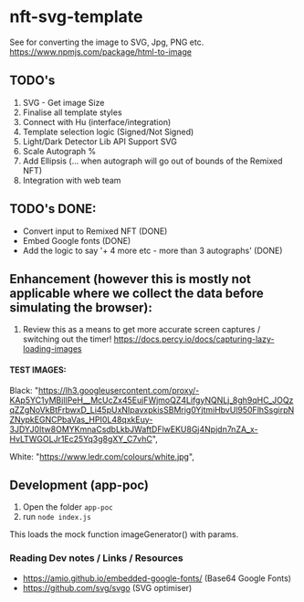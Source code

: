 # nft-svg-template

See for converting the image to SVG, Jpg, PNG etc.
https://www.npmjs.com/package/html-to-image

## TODO's

1. SVG - Get image Size
2. Finalise all template styles
3. Connect with Hu (interface/integration)
4. Template selection logic (Signed/Not Signed)
5. Light/Dark Detector Lib API Support SVG
6. Scale Autograph %
7. Add Ellipsis (... when autograph will go out of bounds of the Remixed NFT)
8. Integration with web team

## TODO's DONE:

- Convert input to Remixed NFT (DONE)
- Embed Google fonts (DONE)
- Add the logic to say '+ 4 more etc - more than 3 autographs' (DONE)

## Enhancement (however this is mostly not applicable where we collect the data before simulating the browser):

1. Review this as a means to get more accurate screen captures / switching out the timer! https://docs.percy.io/docs/capturing-lazy-loading-images

#### TEST IMAGES:

Black: "https://lh3.googleusercontent.com/proxy/-KAp5YC1yMBjIlPeH__McUcZx45EujFWjmoQZ4LifgyNQNLj_8gh9qHC_JOQzqZZgNoVkBtFrbwxD_Li45pUxNIpavxpkisSBMrig0YjtmiHbvUl950FlhSsgirpNZNypkEGNCPbaVas_HPI0L48qxkEuy-3JDYJ0Itw8OMYKmnaCsdbLkbJWaftDFlwEKU8Gj4Npjdn7nZA_x-HvLTWGOLJr1Ec25Yq3g8gXY_C7vhC",

White: "https://www.ledr.com/colours/white.jpg",

## Development (app-poc) 

1. Open the folder `app-poc`
2. run `node index.js`

This loads the mock function imageGenerator() with params.

### Reading Dev notes / Links / Resources

- https://amio.github.io/embedded-google-fonts/ (Base64 Google Fonts)
- https://github.com/svg/svgo (SVG optimiser)